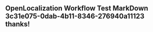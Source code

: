 <properties
ms.topic="hero-topic"
ms.test1="hero-topic"
ms.test2="test"/>

## OpenLocalization Workflow Test MarkDown 3c31e075-0dab-4b11-8346-276940a11123 thanks!

